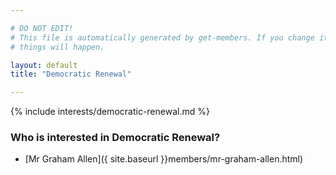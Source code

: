 ```yaml
---

# DO NOT EDIT!
# This file is automatically generated by get-members. If you change it, bad
# things will happen.

layout: default
title: "Democratic Renewal"

---
```


{% include interests/democratic-renewal.md %}

### Who is interested in Democratic Renewal?


* [Mr Graham Allen]({ site.baseurl }}members/mr-graham-allen.html)
